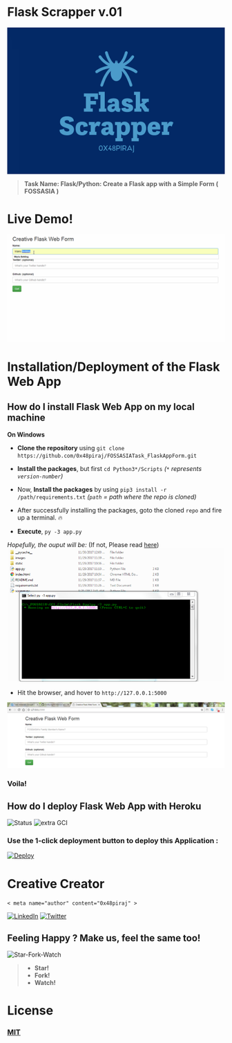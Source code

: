 # Flask Scrapper v.01

<img align="middle" src="/images/logo.PNG" alt="Logo">

> **Task Name: Flask/Python: Create a Flask app with a Simple Form ( FOSSASIA )**

 # Live Demo!
 
 ![demo](/images/demo.gif)
 

# Installation/Deployment of the Flask Web App

## How do I install Flask Web App on my local machine


**On Windows**

* **Clone the repository** using `git clone https://github.com/0x48piraj/FOSSASIATask_FlaskAppForm.git`

* **Install the packages**, but first `cd Python3*/Scripts` *(`*` represents `version-number`)*

* Now, **Install the packages** by using `pip3 install -r /path/requirements.txt` *(`path` = path where the repo is cloned)*

* After successfully installing the packages, goto the cloned `repo` and fire up a terminal. :fire:

* **Execute**, `py -3 app.py`

*Hopefully, the ouput will be:* (If not, Please read [here](CONTRIBUTING.md))
![](/images/terminal.PNG)

* Hit the browser, and hover to `http://127.0.0.1:5000`

![](/images/ui.PNG)
### Voila!


## How do I deploy Flask Web App with Heroku
![Status](https://img.shields.io/badge/Status-Live!-blue.svg)
![extra GCI](https://img.shields.io/badge/GCI-Optional_Task-brightgreen.svg)

### Use the 1-click deployment button to deploy this Application :

[![Deploy](https://www.herokucdn.com/deploy/button.svg)](https://heroku.com/deploy?template=https://github.com/0x48piraj/FOSSASIATask_FlaskAppForm)


# Creative Creator

`< meta name="author" content="0x48piraj" >`

[![LinkedIn](https://i.imgur.com/XEu2UHB.png)](https://www.linkedin.com/in/0x48piraj/)
[![Twitter](https://i.imgur.com/PZow4Us.png)](https://twitter.com/0x48piraj)



## Feeling Happy ? Make us, feel the same too!

![Star-Fork-Watch](https://user-images.githubusercontent.com/5800726/32994822-5d3f97be-cd92-11e7-8ca1-a9c26e35d909.png)

> * **Star!**
> * **Fork!**
> * **Watch!**


# License

### [MIT](LICENSE)
